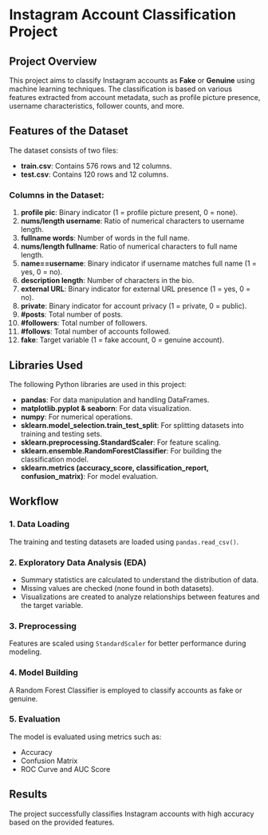 # Instagram Account Classification Project

## Project Overview

This project aims to classify Instagram accounts as **Fake** or **Genuine** using machine learning techniques. The classification is based on various features extracted from account metadata, such as profile picture presence, username characteristics, follower counts, and more.

## Features of the Dataset

The dataset consists of two files:
- **train.csv**: Contains 576 rows and 12 columns.
- **test.csv**: Contains 120 rows and 12 columns.

### Columns in the Dataset:
1. **profile pic**: Binary indicator (1 = profile picture present, 0 = none).
2. **nums/length username**: Ratio of numerical characters to username length.
3. **fullname words**: Number of words in the full name.
4. **nums/length fullname**: Ratio of numerical characters to full name length.
5. **name==username**: Binary indicator if username matches full name (1 = yes, 0 = no).
6. **description length**: Number of characters in the bio.
7. **external URL**: Binary indicator for external URL presence (1 = yes, 0 = no).
8. **private**: Binary indicator for account privacy (1 = private, 0 = public).
9. **#posts**: Total number of posts.
10. **#followers**: Total number of followers.
11. **#follows**: Total number of accounts followed.
12. **fake**: Target variable (1 = fake account, 0 = genuine account).

## Libraries Used

The following Python libraries are used in this project:
- **pandas**: For data manipulation and handling DataFrames.
- **matplotlib.pyplot & seaborn**: For data visualization.
- **numpy**: For numerical operations.
- **sklearn.model_selection.train_test_split**: For splitting datasets into training and testing sets.
- **sklearn.preprocessing.StandardScaler**: For feature scaling.
- **sklearn.ensemble.RandomForestClassifier**: For building the classification model.
- **sklearn.metrics (accuracy_score, classification_report, confusion_matrix)**: For model evaluation.

## Workflow

### 1. Data Loading
The training and testing datasets are loaded using `pandas.read_csv()`.

### 2. Exploratory Data Analysis (EDA)
- Summary statistics are calculated to understand the distribution of data.
- Missing values are checked (none found in both datasets).
- Visualizations are created to analyze relationships between features and the target variable.

### 3. Preprocessing
Features are scaled using `StandardScaler` for better performance during modeling.

### 4. Model Building
A Random Forest Classifier is employed to classify accounts as fake or genuine.

### 5. Evaluation
The model is evaluated using metrics such as:
- Accuracy
- Confusion Matrix
- ROC Curve and AUC Score

## Results
The project successfully classifies Instagram accounts with high accuracy based on the provided features.
